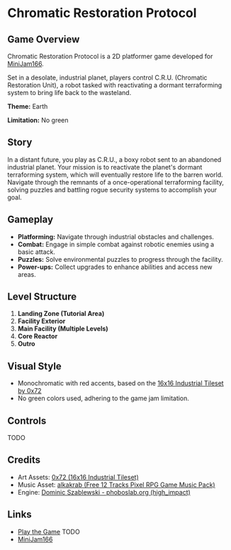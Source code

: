# Chromatic Restoration Protocol

## Game Overview

Chromatic Restoration Protocol is a 2D platformer game developed for [MiniJam166][minijam166].

Set in a desolate, industrial planet, players control C.R.U. (Chromatic Restoration Unit), a robot tasked with reactivating a dormant terraforming system to bring life back to the wasteland.

**Theme:** Earth

**Limitation:** No green

## Story

In a distant future, you play as C.R.U., a boxy robot sent to an abandoned industrial planet.
Your mission is to reactivate the planet's dormant terraforming system, which will eventually restore life to the barren world.
Navigate through the remnants of a once-operational terraforming facility, solving puzzles and battling rogue security systems to accomplish your goal.

## Gameplay

- **Platforming:** Navigate through industrial obstacles and challenges.
- **Combat:** Engage in simple combat against robotic enemies using a basic attack.
- **Puzzles:** Solve environmental puzzles to progress through the facility.
- **Power-ups:** Collect upgrades to enhance abilities and access new areas.

## Level Structure

1. **Landing Zone (Tutorial Area)**
2. **Facility Exterior**
3. **Main Facility (Multiple Levels)**
4. **Core Reactor**
5. **Outro**

## Visual Style

- Monochromatic with red accents, based on the [16x16 Industrial Tileset by 0x72][tileset]
- No green colors used, adhering to the game jam limitation.

## Controls

TODO

## Credits

- Art Assets: [0x72 (16x16 Industrial Tileset)][tileset]
- Music Asset: [alkakrab (Free 12 Tracks Pixel RPG Game Music Pack)][music]
- Engine: [Dominic Szablewski - phoboslab.org (high_impact)][high_impact]

## Links

- [Play the Game](https://[your-itch-io-link-here]) TODO
- [MiniJam166][minijam166]

[minijam166]: https://minijamofficial.com/editions/166
[high_impact]: https://github.com/phoboslab/high_impact
[tileset]: https://0x72.itch.io/16x16-industrial-tileset
[music]: https://alkakrab.itch.io/free-12-tracks-pixel-rpg-game-music-pack
